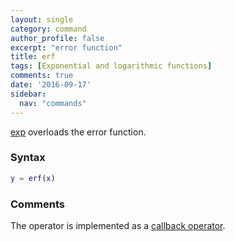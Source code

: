 ```yaml
---
layout: single
category: command
author_profile: false
excerpt: "error function"
title: erf
tags: [Exponential and logarithmic functions]
comments: true
date: '2016-09-17'
sidebar:
  nav: "commands"
---
```


[exp](/command/erf) overloads the error function.

### Syntax

````matlab
y = erf(x)
````

### Comments

The operator is implemented as a [callback operator](/tutorial/nonlinearoperatorscallback).

